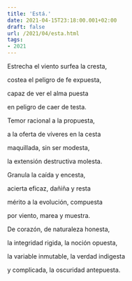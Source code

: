 ```yaml
---
title: 'Está.'
date: 2021-04-15T23:18:00.001+02:00
draft: false
url: /2021/04/esta.html
tags: 
- 2021
---
```


Estrecha el viento surfea la cresta,

costea el peligro de fe expuesta,

capaz de ver el alma puesta

en peligro de caer de testa.

  

Temor racional a la propuesta,

a la oferta de víveres en la cesta

maquillada, sin ser modesta,

la extensión destructiva molesta.

  

Granula la caída y encesta,

acierta eficaz, dañiña y resta

mérito a la evolución, compuesta

por viento, marea y muestra.

  

De corazón, de naturaleza honesta,

la integridad rigida, la noción opuesta,

la variable inmutable, la verdad indigesta

y complicada, la oscuridad antepuesta.